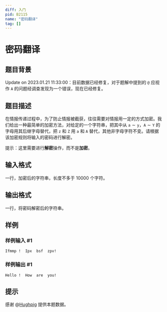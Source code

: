 ```yaml
---
diff: 入门
pid: B2115
name: "密码翻译"
tag: []
---
```

# 密码翻译
## 题目背景

$\text{Update on 2023.01.21 11:33:00}$：目前数据已经修复，对于题解中提到的 `@` 应视作 `A` 的问题经调查发现为一个错误，现在已经修复。
## 题目描述

在情报传递过程中，为了防止情报被截获，往往需要对情报用一定的方式加密。我们给出一种最简单的加密方法，对给定的一个字符串，把其中从 $\texttt{a} \sim \texttt{y}$，$\texttt{A} \sim \texttt{Y}$ 的字母用其后继字母替代，把 $\texttt{z}$ 和 $\texttt{Z}$ 用 $\texttt{a}$ 和 $\texttt{A}$ 替代，其他非字母字符不变。请根据该加密规则将输入的密码进行解密。

提示：这里需要进行**解密**操作，而不是**加密**。
## 输入格式

一行，加密后的字符串，长度不多于 $10000$ 个字符。
## 输出格式

一行，将密码解密后的字符串。
## 样例

### 样例输入 #1
```
Ifmmp !  Ipx  bsf  zpv!
```
### 样例输出 #1
```
Hello !  How  are  you!
```
## 提示

感谢 @[Hughpig](https://www.luogu.com.cn/user/646208) 提供本题数据。

